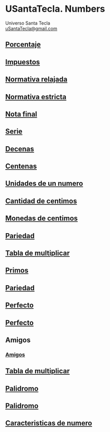 # USantaTecla. Numbers
Universo Santa Tecla  
[uSantaTecla@gmail.com](mailto:uSantaTecla@gmail.com) 

## [Porcentaje](./docs/porcentaje.md)
## [Impuestos](./docs/ivaDescuento.md)

## [Normativa relajada](./docs/normativaRelajada.md)
## [Normativa estricta](./docs/normativaEstricta.md)
## [Nota final](./docs/notaFinal.md)

## [Serie](./docs/serie.md)

## [Decenas](./docs/decenas.md)
## [Centenas](./docs/centenas.md)
## [Unidades de un numero](./docs/unidadesNumero.md)
## [Cantidad de centimos](./docs/cantidadCentimos.md)
## [Monedas de centimos](./docs/monedasCentimos.md)

## [Pariedad](./docs/pariedadSentenciasAlternativas.md)

## [Tabla de multiplicar](./docs/tablaMultiplicar.md)








## [Primos](./docs/primos.md)
## [Pariedad](./docs/pariedadFunciones.md)

## [Perfecto](./docs/perfectos.md)
## [Perfecto](./docs/perfectoFunciones.md)

## Amigos

### [Amigos](./docs/amigos.md)

## [Tabla de multiplicar](./docs/tablaMultiplicarFunciones.md)

## [Palidromo](./docs/palidromoFunciones.md)

## [Palidromo](./docs/palidromo.md)


## [Caracteristicas de numero](./docs/caracteristicasNumero.md)

